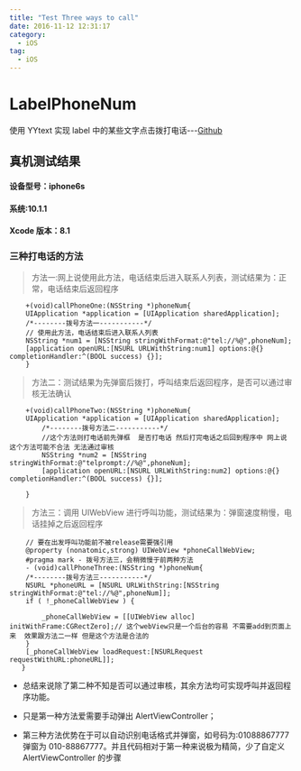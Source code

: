 ```yaml
---
title: "Test Three ways to call"
date: 2016-11-12 12:31:17
category:
  - iOS
tag:
  - iOS
---
```


# LabelPhoneNum

使用 YYtext 实现 label 中的某些文字点击拨打电话---[Github](https://github.com/OrageKK/LabelPhoneNum)

## 真机测试结果

#### 设备型号：iphone6s

#### 系统:10.1.1

#### Xcode 版本：8.1

### 三种打电话的方法

> 方法一:网上说使用此方法，电话结束后进入联系人列表，测试结果为：正常，电话结束后返回程序

```objc
    +(void)callPhoneOne:(NSString *)phoneNum{
    UIApplication *application = [UIApplication sharedApplication];
    /*--------拨号方法一-----------*/
    // 使用此方法，电话结束后进入联系人列表
    NSString *num1 = [NSString stringWithFormat:@"tel://%@",phoneNum];
    [application openURL:[NSURL URLWithString:num1] options:@{} completionHandler:^(BOOL success) {}];
    }
```

> 方法二：测试结果为先弹窗后拨打，呼叫结束后返回程序，是否可以通过审核无法确认

```objc
    +(void)callPhoneTwo:(NSString *)phoneNum{
    UIApplication *application = [UIApplication sharedApplication];
        /*--------拨号方法二-----------*/
        //这个方法则打电话前先弹框  是否打电话 然后打完电话之后回到程序中 网上说这个方法可能不合法 无法通过审核
        NSString *num2 = [NSString stringWithFormat:@"telprompt://%@",phoneNum];
        [application openURL:[NSURL URLWithString:num2] options:@{} completionHandler:^(BOOL success) {}];

    }
```

> 方法三：调用 UIWebView 进行呼叫功能，测试结果为：弹窗速度稍慢，电话挂掉之后返回程序

```objc
    // 要在出发呼叫功能前不被release需要强引用
    @property (nonatomic,strong) UIWebView *phoneCallWebView;
    #pragma mark - 拨号方法三，会稍微慢于前两种方法
    - (void)callPhoneThree:(NSString *)phoneNum{
    /*--------拨号方法三-----------*/
    NSURL *phoneURL = [NSURL URLWithString:[NSString stringWithFormat:@"tel://%@",phoneNum]];
    if ( !_phoneCallWebView ) {

        _phoneCallWebView = [[UIWebView alloc] initWithFrame:CGRectZero];// 这个webView只是一个后台的容易 不需要add到页面上来  效果跟方法二一样 但是这个方法是合法的
    }
    [_phoneCallWebView loadRequest:[NSURLRequest requestWithURL:phoneURL]];
   }
```

- 总结来说除了第二种不知是否可以通过审核，其余方法均可实现呼叫并返回程序功能。

- 只是第一种方法爱需要手动弹出 AlertViewController；
- 第三种方法优势在于可以自动识别电话格式并弹窗，如号码为:01088867777 弹窗为 010-88867777。并且代码相对于第一种来说极为精简，少了自定义 AlertViewController 的步骤
